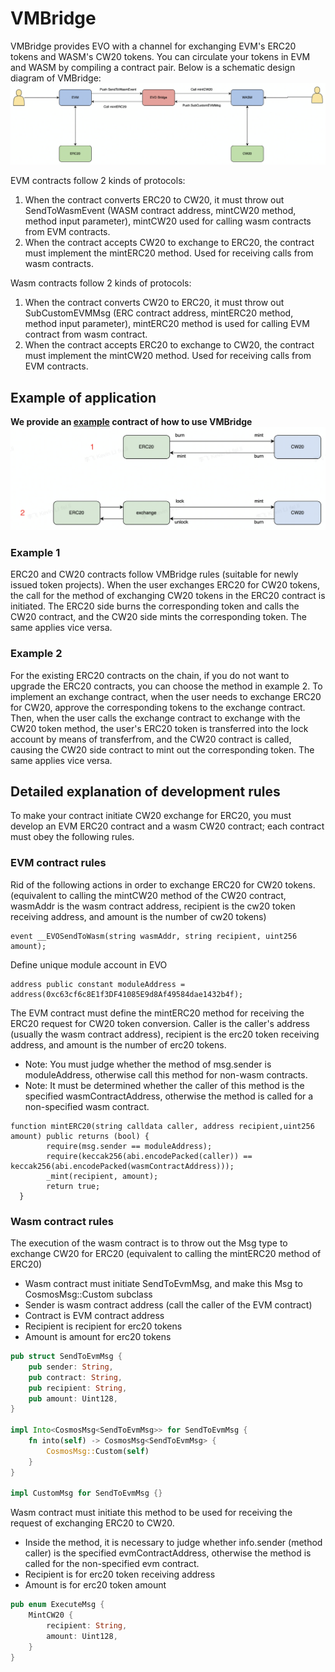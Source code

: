 # VMBridge
VMBridge provides EVO with a channel for exchanging EVM's ERC20 tokens and WASM's CW20 tokens. You can circulate your tokens in EVM and WASM by compiling a contract pair. Below is a schematic design diagram of VMBridge:
![](../img/vmbridge-architecture.png)

EVM contracts follow 2 kinds of protocols:  
1. When the contract converts ERC20 to CW20, it must throw out SendToWasmEvent (WASM contract address, mintCW20 method, method input parameter), mintCW20 used for calling wasm contracts from EVM contracts.
2. When the contract accepts CW20 to exchange to ERC20, the contract must implement the mintERC20 method. Used for receiving calls from wasm contracts.

Wasm contracts follow 2 kinds of protocols:  
1. When the contract converts CW20 to ERC20, it must throw out SubCustomEVMMsg (ERC contract address, mintERC20 method, method input parameter), mintERC20 method is used for calling EVM contract from wasm contract.
2. When the contract accepts ERC20 to exchange to CW20, the contract must implement the mintCW20 method. Used for receiving calls from EVM contracts.

## Example of application
**We provide an [example](https://github.com/evoblockchain/VMTokenBridge) contract of how to use VMBridge**
![](../img/vmbridge-example.png)
### Example 1
ERC20 and CW20 contracts follow VMBridge rules (suitable for newly issued token projects). When the user exchanges ERC20 for CW20 tokens, the call for the method of exchanging CW20 tokens in the ERC20 contract is initiated. The ERC20 side burns the corresponding token and calls the CW20 contract, and the CW20 side mints the corresponding token. The same applies vice versa.
### Example 2
For the existing ERC20 contracts on the chain, if you do not want to upgrade the ERC20 contracts, you can choose the method in example 2. To implement an exchange contract, when the user needs to exchange ERC20 for CW20, approve the corresponding tokens to the exchange contract. Then, when the user calls the exchange contract to exchange with the CW20 token method, the user's ERC20 token is transferred into the lock account by means of transferfrom, and the CW20 contract is called, causing the CW20 side contract to mint out the corresponding token. The same applies vice versa.

## Detailed explanation of development rules
To make your contract initiate CW20 exchange for ERC20, you must develop an EVM ERC20 contract and a wasm CW20 contract; each contract must obey the following rules.
### EVM contract rules
Rid of the following actions in order to exchange ERC20 for CW20 tokens. (equivalent to calling the mintCW20 method of the CW20 contract, wasmAddr is the wasm contract address, recipient is the cw20 token receiving address, and amount is the number of cw20 tokens)
```solidity
event __EVOSendToWasm(string wasmAddr, string recipient, uint256 amount);
```
Define unique module account in EVO
```solidity
address public constant moduleAddress = address(0xc63cf6c8E1f3DF41085E9d8Af49584dae1432b4f);
```
The EVM contract must define the mintERC20 method for receiving the ERC20 request for CW20 token conversion. Caller is the caller's address (usually the wasm contract address), recipient is the erc20 token receiving address, and amount is the number of erc20 tokens.
- Note: You must judge whether the method of msg.sender is moduleAddress, otherwise call this method for non-wasm contracts.
- Note: It must be determined whether the caller of this method is the specified wasmContractAddress, otherwise the method is called for a non-specified wasm contract.

```solidity
function mintERC20(string calldata caller, address recipient,uint256 amount) public returns (bool) {
        require(msg.sender == moduleAddress); 
        require(keccak256(abi.encodePacked(caller)) == keccak256(abi.encodePacked(wasmContractAddress)));
        _mint(recipient, amount);
        return true;
  }
```

### Wasm contract rules
The execution of the wasm contract is to throw out the Msg type to exchange CW20 for ERC20 (equivalent to calling the mintERC20 method of ERC20)

- Wasm contract must initiate SendToEvmMsg, and make this Msg to CosmosMsg::Custom subclass
- Sender is wasm contract address (call the caller of the EVM contract)
- Contract is EVM contract address
- Recipient is recipient for erc20 tokens
- Amount is amount for erc20 tokens

```rust
pub struct SendToEvmMsg {
    pub sender: String, 
    pub contract: String, 
    pub recipient: String, 
    pub amount: Uint128,
}

impl Into<CosmosMsg<SendToEvmMsg>> for SendToEvmMsg {
    fn into(self) -> CosmosMsg<SendToEvmMsg> {
        CosmosMsg::Custom(self)
    }
}

impl CustomMsg for SendToEvmMsg {}
```

Wasm contract must initiate this method to be used for receiving the request of exchanging ERC20 to CW20.

- Inside the method, it is necessary to judge whether info.sender (method caller) is the specified evmContractAddress, otherwise the method is called for the non-specified evm contract.
- Recipient is for erc20 token receiving address
- Amount is for erc20 token amount

```rust
pub enum ExecuteMsg {
    MintCW20 {
        recipient: String, 
        amount: Uint128,  
    }
}
```
